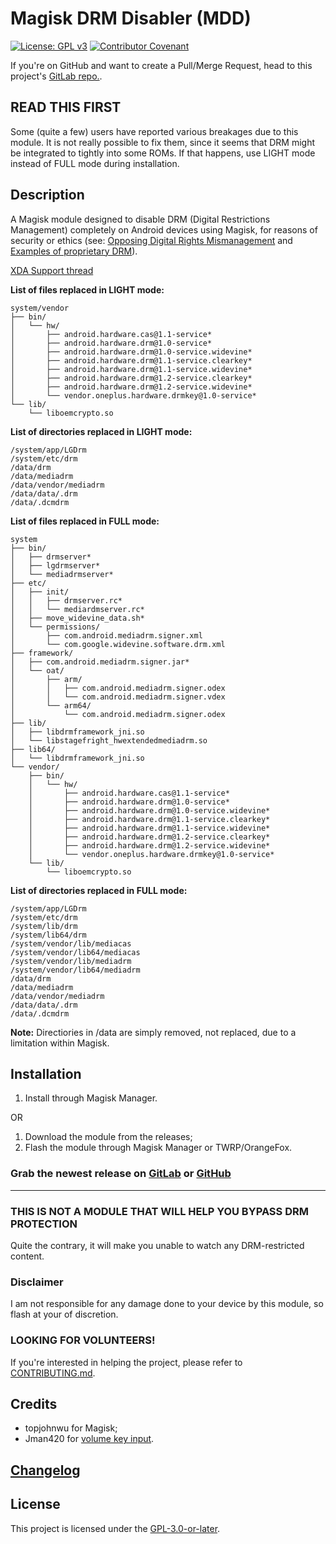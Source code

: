 # Magisk DRM Disabler (MDD) 
[![License: GPL v3](https://img.shields.io/badge/License-GPLv3-blue.svg)](https://www.gnu.org/licenses/gpl-3.0) [![Contributor Covenant](https://img.shields.io/badge/Contributor%20Covenant-v2.0%20adopted-ff69b4.svg)](code_of_conduct.md) 

If you're on GitHub and want to create a Pull/Merge Request, head to this project's [GitLab repo.](https://gitlab.com/Atrate/magisk-drm-disabler/).

## READ THIS FIRST

Some (quite a few) users have reported various breakages due to this module. It is not really possible to fix them, since it seems that DRM might be integrated to tightly into some ROMs. If that happens, use LIGHT mode instead of FULL mode during installation.

## Description

A Magisk module designed to disable DRM (Digital Restrictions Management) completely on Android devices using Magisk, for reasons of security or ethics (see: [Opposing Digital Rights Mismanagement](https://www.gnu.org/philosophy/opposing-drm.en.html) and [Examples of proprietary DRM](https://www.gnu.org/proprietary/proprietary-drm.en.html)).

[XDA Support thread](https://forum.xda-developers.com/apps/magisk/module-magisk-drm-disabler-t4070117)


**List of files replaced in LIGHT mode:**
```
system/vendor
├── bin/
│   └── hw/
│       ├── android.hardware.cas@1.1-service*
│       ├── android.hardware.drm@1.0-service*
│       ├── android.hardware.drm@1.0-service.widevine*
│       ├── android.hardware.drm@1.1-service.clearkey*
│       ├── android.hardware.drm@1.1-service.widevine*
│       ├── android.hardware.drm@1.2-service.clearkey*
│       ├── android.hardware.drm@1.2-service.widevine*
│       └── vendor.oneplus.hardware.drmkey@1.0-service*
└── lib/
    └── liboemcrypto.so
```

**List of directories replaced in LIGHT mode:**
```
/system/app/LGDrm
/system/etc/drm
/data/drm
/data/mediadrm
/data/vendor/mediadrm
/data/data/.drm
/data/.dcmdrm
```

**List of files replaced in FULL mode:**
```
system
├── bin/
│   ├── drmserver*
│   ├── lgdrmserver*
│   └── mediadrmserver*
├── etc/
│   ├── init/
│   │   ├── drmserver.rc*
│   │   └── mediardmserver.rc*
│   ├── move_widevine_data.sh*
│   └── permissions/
│       ├── com.android.mediadrm.signer.xml
│       └── com.google.widevine.software.drm.xml
├── framework/
│   ├── com.android.mediadrm.signer.jar*
│   └── oat/
│       ├── arm/
│       │   ├── com.android.mediadrm.signer.odex
│       │   └── com.android.mediadrm.signer.vdex
│       └── arm64/
│           └── com.android.mediadrm.signer.odex
├── lib/
│   ├── libdrmframework_jni.so
│   └── libstagefright_hwextendedmediadrm.so
├── lib64/
│   └── libdrmframework_jni.so
└── vendor/
    ├── bin/
    │   └── hw/
    │       ├── android.hardware.cas@1.1-service*
    │       ├── android.hardware.drm@1.0-service*
    │       ├── android.hardware.drm@1.0-service.widevine*
    │       ├── android.hardware.drm@1.1-service.clearkey*
    │       ├── android.hardware.drm@1.1-service.widevine*
    │       ├── android.hardware.drm@1.2-service.clearkey*
    │       ├── android.hardware.drm@1.2-service.widevine*
    │       └── vendor.oneplus.hardware.drmkey@1.0-service*
    └── lib/
        └── liboemcrypto.so
```

**List of directories replaced in FULL mode:**
```
/system/app/LGDrm
/system/etc/drm
/system/lib/drm
/system/lib64/drm
/system/vendor/lib/mediacas
/system/vendor/lib64/mediacas
/system/vendor/lib/mediadrm
/system/vendor/lib64/mediadrm
/data/drm
/data/mediadrm
/data/vendor/mediadrm
/data/data/.drm
/data/.dcmdrm
```

**Note:** Directiories in /data are simply removed, not replaced, due to a limitation within Magisk.

## Installation
1. Install through Magisk Manager.

OR

1. Download the module from the releases;
2. Flash the module through Magisk Manager or TWRP/OrangeFox.

### Grab the newest release on [GitLab](https://gitlab.com/Atrate/magisk-drm-disabler/-/releases) or [GitHub](https://github.com/Magisk-Modules-Repo/magisk-drm-disabler/releases)

---

### THIS IS NOT A MODULE THAT WILL HELP YOU BYPASS DRM PROTECTION
Quite the contrary, it will make you unable to watch any DRM-restricted content.

### Disclaimer
I am not responsible for any damage done to your device by this module, so flash at your of discretion.

### LOOKING FOR VOLUNTEERS!
If you're interested in helping the project, please refer to [CONTRIBUTING.md](./CONTRIBUTING.md).

## Credits
 - topjohnwu for Magisk;
 - Jman420 for [volume key input](https://github.com/Jman420/magisk_selinux_manager/blob/develop/common/install.sh).

## [Changelog](./CHANGELOG)

## License
This project is licensed under the [GPL-3.0-or-later](https://www.gnu.org/licenses/gpl-3.0.html).

